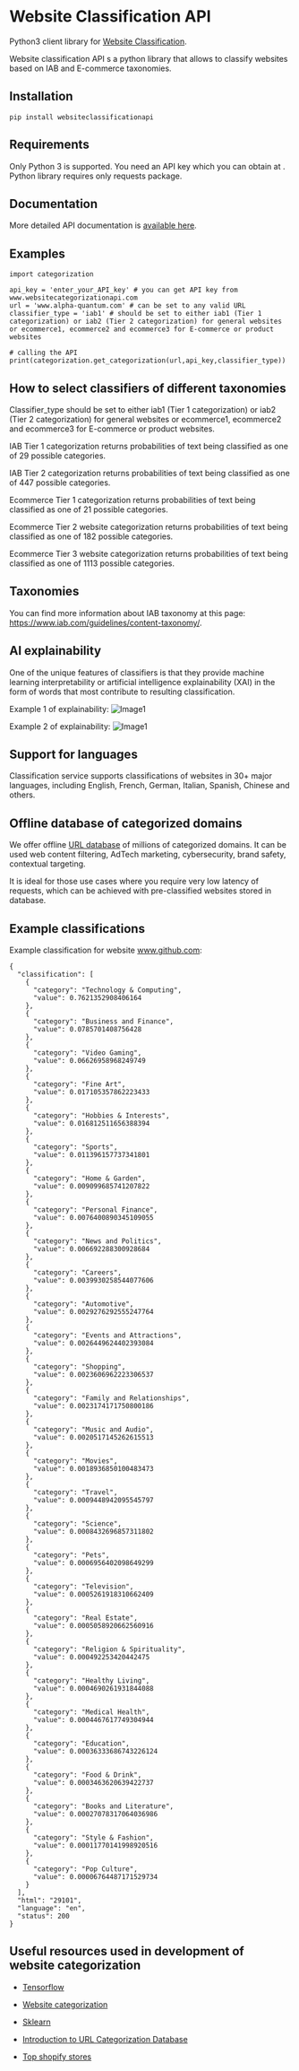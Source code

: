 # Website Classification API

Python3 client library for [Website Classification](https://www.websitecategorizationapi.com). 

Website classification API s a python library that allows to classify websites based on IAB and E-commerce taxonomies. 

## Installation 
```
pip install websiteclassificationapi
```
## Requirements

Only Python 3 is supported. You need an API key which you can obtain at . 
Python library requires only requests package. 

## Documentation 

More detailed API documentation is [available here](https://www.websitecategorizationapi.com/api.php). 

## Examples 

```
import categorization

api_key = 'enter_your_API_key' # you can get API key from www.websitecategorizationapi.com
url = 'www.alpha-quantum.com' # can be set to any valid URL
classifier_type = 'iab1' # should be set to either iab1 (Tier 1 categorization) or iab2 (Tier 2 categorization) for general websites or ecommerce1, ecommerce2 and ecommerce3 for E-commerce or product websites

# calling the API
print(categorization.get_categorization(url,api_key,classifier_type))
```

## How to select classifiers of different taxonomies

Classifier_type should be set to either iab1 (Tier 1 categorization) or iab2 (Tier 2 categorization) for general websites or ecommerce1, ecommerce2 and ecommerce3 for E-commerce or product websites. 

IAB Tier 1 categorization returns probabilities of text being classified as one of 29 possible categories.

IAB Tier 2 categorization returns probabilities of text being classified as one of 447 possible categories.

Ecommerce Tier 1 categorization returns probabilities of text being classified as one of 21 possible categories.

Ecommerce Tier 2 website categorization returns probabilities of text being classified as one of 182 possible categories.

Ecommerce Tier 3 website categorization returns probabilities of text being classified as one of 1113 possible categories.

## Taxonomies

You can find more information about IAB taxonomy at this page: https://www.iab.com/guidelines/content-taxonomy/. 

## AI explainability

One of the unique features of classifiers is that they provide machine learning interpretability or artificial intelligence explainability (XAI) in the form of words that most contribute to resulting classification. 

Example 1 of explainability: 
![Image1](https://www.websitecategorizationapi.com/product_categorization.png)

Example 2 of explainability: 
![Image1](https://www.websitecategorizationapi.com/productcategorizationnew1.jpg)

## Support for languages

Classification service supports classifications of websites in 30+ major languages, including English, French, German, Italian, Spanish, Chinese and others.  

## Offline database of categorized domains

We offer offline [URL database](https://www.websitecategorizationapi.com/url_database.php) of millions of categorized domains. It can be used web content filtering, AdTech marketing, cybersecurity, brand safety, contextual targeting. 

It is ideal for those use cases where you require very low latency of requests, which can be achieved with pre-classified websites stored in database. 

## Example classifications

Example classification for website www.github.com:
```
{
  "classification": [
    {
      "category": "Technology & Computing",
      "value": 0.7621352908406164
    },
    {
      "category": "Business and Finance",
      "value": 0.0785701408756428
    },
    {
      "category": "Video Gaming",
      "value": 0.06626958968249749
    },
    {
      "category": "Fine Art",
      "value": 0.017105357862223433
    },
    {
      "category": "Hobbies & Interests",
      "value": 0.016812511656388394
    },
    {
      "category": "Sports",
      "value": 0.011396157737341801
    },
    {
      "category": "Home & Garden",
      "value": 0.009099685741207822
    },
    {
      "category": "Personal Finance",
      "value": 0.0076400890345109055
    },
    {
      "category": "News and Politics",
      "value": 0.006692288300928684
    },
    {
      "category": "Careers",
      "value": 0.0039930258544077606
    },
    {
      "category": "Automotive",
      "value": 0.0029276292555247764
    },
    {
      "category": "Events and Attractions",
      "value": 0.0026449624402393084
    },
    {
      "category": "Shopping",
      "value": 0.0023606962223306537
    },
    {
      "category": "Family and Relationships",
      "value": 0.0023174171750800186
    },
    {
      "category": "Music and Audio",
      "value": 0.0020517145262615513
    },
    {
      "category": "Movies",
      "value": 0.0018936850100483473
    },
    {
      "category": "Travel",
      "value": 0.0009448942095545797
    },
    {
      "category": "Science",
      "value": 0.0008432696857311802
    },
    {
      "category": "Pets",
      "value": 0.0006956402098649299
    },
    {
      "category": "Television",
      "value": 0.0005261918310662409
    },
    {
      "category": "Real Estate",
      "value": 0.0005058920662560916
    },
    {
      "category": "Religion & Spirituality",
      "value": 0.000492253420442475
    },
    {
      "category": "Healthy Living",
      "value": 0.0004690261931844088
    },
    {
      "category": "Medical Health",
      "value": 0.0004467617749304944
    },
    {
      "category": "Education",
      "value": 0.00036333686743226124
    },
    {
      "category": "Food & Drink",
      "value": 0.0003463620639422737
    },
    {
      "category": "Books and Literature",
      "value": 0.00027078317064036986
    },
    {
      "category": "Style & Fashion",
      "value": 0.00011770141998920516
    },
    {
      "category": "Pop Culture",
      "value": 0.00006764487171529734
    }
  ],
  "html": "29101",
  "language": "en",
  "status": 200
}
```

## Useful resources used in development of website categorization

- [Tensorflow](https://www.tensorflow.org/)

- [Website categorization](https://medium.com/website-categorization/website-categorization-api-ca6c3e0f6c4d)

- [Sklearn](https://scikit-learn.org/stable/)

- [Introduction to URL Categorization Database](https://www.alpha-quantum.com/blog/url-database/url-database/) 

- [Top shopify stores](https://www.onlinestores.ai)



